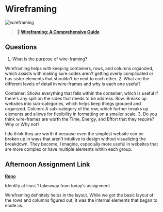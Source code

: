 # Wireframing

![wireframing](https://bcw.blob.core.windows.net/public/img/courses/2293087935019893)

> **📖 [Wireframing: A Comprehensive Guide](https://codeworksacademy.com/fs-student-guide/resources/wk1/06-Wireframing)**

## Questions

1. What is the purpose of wire-framing? 

  Wireframing helps with keeping containers, rows, and columns organized, which assists with making sure codes aren't getting overly complicated or has sister elements that shouldn't be next to each other.
2. What are the different levels of detail in wire-frames and why is each one useful?

  Container: Shows everything that falls within the container, which is useful if there's any spill on the sides that needs to be address.
  Row: Breaks up websites into sub-categories, which helps keep things grouped and organized.
  Column: A sub-category of the row, which further breaks up elements and allows for flexibility in formatting on a smaller scale.
3. Do you think wire-frames are worth the Time, Energy, and Effort that they require? Why or Why not?

  I do think they are worth it because even the simplest website can be broken up in ways that aren't intuitive to design without visualizing the breakdown. They become, I imagine, especially more useful in websites that are more complex or have multiple elements within each group.
## Afternoon Assignment Link

**[Repo](https://github.com/Ryfitz11/DenOfGeek)**

Identify at least 1 takeaway from today's assignment

Wireframing definitely helps in the layout. While we got the basic layout of the rows and columns figured out, it was the internal elements that began to elude us.